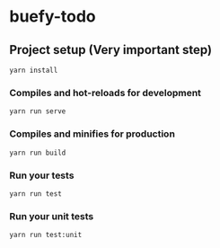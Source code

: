 # buefy-todo

## Project setup (Very important step)
```
yarn install
```

### Compiles and hot-reloads for development
```
yarn run serve
```

### Compiles and minifies for production
```
yarn run build
```

### Run your tests
```
yarn run test
```

### Run your unit tests
```
yarn run test:unit
```
